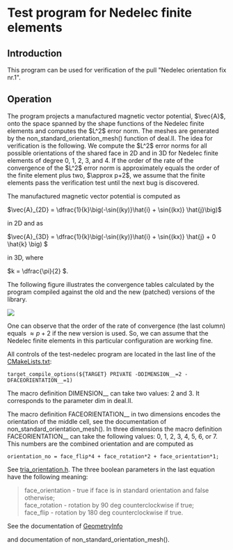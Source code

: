 <h1>Test program for Nedelec finite elements</h1>

<h2> Introduction </h2>
This program can be used for verification of the pull "Nedelec orientation fix nr.1".

<h2> Operation </h2>
The program projects a manufactured magnetic vector potential, $\vec{A}$, onto the 
space spanned by the shape functions of the Nedelec finite elements and computes the
$L^2$ error norm. The meshes are generated by the non_standard_orientation_mesh()
function of deal.II. The idea for verification is the following. We compute the $L^2$ 
error norms for all possible orientations of the shared face in 2D and in 3D for
Nedelec finite elements of degree 0, 1, 2, 3, and 4. If the order of the rate of the 
convergence of the $L^2$ error norm is approximately equals the order of the finite 
element plus two, $\approx p+2$, we assume that the finite elements pass the 
verification test until the next bug is discovered.

The manufactured magnetic vector potential is computed as 

$\vec{A}_{2D} = \dfrac{1}{k}\big(-\sin{(ky)}\hat{i} + \sin{(kx)} \hat{j}\big)$

in 2D and as 

$\vec{A}_{3D} = \dfrac{1}{k}\big(-\sin{(ky)}\hat{i} + \sin{(kx)} \hat{j} + 0 \hat{k} \big) $

in 3D, where  

$k = \dfrac{\pi}{2} $.

The following figure illustrates the convergence tables calculated  by the
program compiled against the old and the new (patched) versions of the library. 

![][figure]

One can observe that the order of the rate of convergence (the last column)
equals $\approx p+2$ if the new version is used. So, we can assume that the
Nedelec finite elements in this particular configuration are working fine.

All controls of the test-nedelec program are located in the last line of the
[CMakeLists.txt]():

    target_compile_options(${TARGET} PRIVATE -DDIMENSION__=2 -DFACEORIENTATION__=1)

The macro definition DIMENSION__ can take two values: 2 and 3.  It corresponds to the parameter dim
in deal.II.

The macro definition FACEORIENTATION__ in two dimensions encodes the orientation of the middle cell,
see the documentation of non_standard_orientation_mesh(). In three dimensions the macro definition
FACEORIENTATION__ can take the following values: 0, 1, 2, 3, 4, 5, 6, or 7. This numbers are
the combined orientation and are computed as

    orientation_no = face_flip*4 + face_rotation*2 + face_orientation*1;

See
[tria_orientation.h](https://github.com/dealii/dealii/blob/master/include/deal.II/grid/tria_orientation.h).
The three boolean parameters in the last equation have the following meaning:

>face_orientation - true if face is in standard orientation and false otherwise;  
>face_rotation - rotation by 90 deg counterclockwise if true;  
>face_flip - rotation by 180 deg counterclockwise if true.  

See the documentation of
[GeometryInfo<dim>](https://dealii.org/current/doxygen/deal.II/structGeometryInfo.html)

and documentation of non_standard_orientation_mesh().

[figure]: doc/figure.svg

